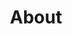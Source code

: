 ---
permalink: /about/
title: "About"
excerpt: "자기소개"
layouts_gallery:
last_modified_at: 2019-04-03T15:15:09-04:00
toc: true
---